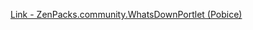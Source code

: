 [Link - ZenPacks.community.WhatsDownPortlet (Pobice)](https://github.com/Pobice/ZenPacks.community.WhatsDownPortlet)
